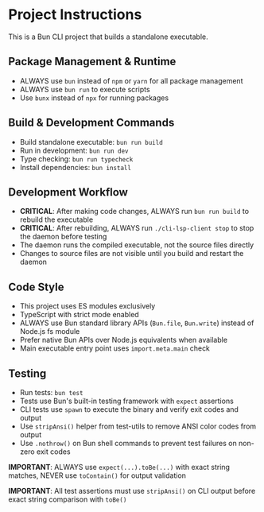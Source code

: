 # Project Instructions

This is a Bun CLI project that builds a standalone executable.

## Package Management & Runtime

- ALWAYS use `bun` instead of `npm` or `yarn` for all package management
- ALWAYS use `bun run` to execute scripts
- Use `bunx` instead of `npx` for running packages

## Build & Development Commands

- Build standalone executable: `bun run build`
- Run in development: `bun run dev`
- Type checking: `bun run typecheck`
- Install dependencies: `bun install`

## Development Workflow

- **CRITICAL**: After making code changes, ALWAYS run `bun run build` to rebuild the executable
- **CRITICAL**: After rebuilding, ALWAYS run `./cli-lsp-client stop` to stop the daemon before testing
- The daemon runs the compiled executable, not the source files directly
- Changes to source files are not visible until you build and restart the daemon

## Code Style

- This project uses ES modules exclusively
- TypeScript with strict mode enabled
- ALWAYS use Bun standard library APIs (`Bun.file`, `Bun.write`) instead of Node.js fs module
- Prefer native Bun APIs over Node.js equivalents when available
- Main executable entry point uses `import.meta.main` check

## Testing

- Run tests: `bun test`
- Tests use Bun's built-in testing framework with `expect` assertions
- CLI tests use `spawn` to execute the binary and verify exit codes and output
- Use `stripAnsi()` helper from test-utils to remove ANSI color codes from output
- Use `.nothrow()` on Bun shell commands to prevent test failures on non-zero exit codes

**IMPORTANT**: ALWAYS use `expect(...).toBe(...)` with exact string matches, NEVER use `toContain()` for output validation

**IMPORTANT**: All test assertions must use `stripAnsi()` on CLI output before exact string comparison with `toBe()`
